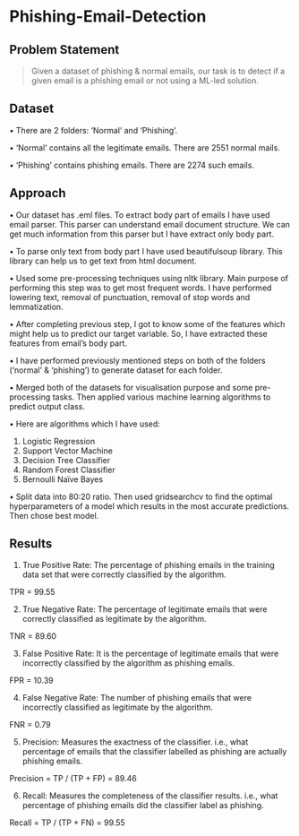 # Phishing-Email-Detection

## Problem Statement
> Given a dataset of phishing & normal emails, our task is to detect if a given email is a phishing email or not using a ML-led solution.

## Dataset
• There are 2 folders: ‘Normal’ and ‘Phishing’.

• ‘Normal’ contains all the legitimate emails. There are 2551 normal mails.

• ‘Phishing’ contains phishing emails. There are 2274 such emails.

## Approach

• Our dataset has .eml files. To extract body part of emails I have used email parser. This parser can understand email document structure. We can get much information from this parser but I have extract only body part.

• To parse only text from body part I have used beautifulsoup library. This library can help us to get text from html document.

• Used some pre-processing techniques using nltk library. Main purpose of performing this step was to get most frequent words. I have performed lowering text, removal of punctuation, removal of stop words and lemmatization.

• After completing previous step, I got to know some of the features which might help us to predict our target variable. So, I have extracted these features from email’s body part.

• I have performed previously mentioned steps on both of the folders (‘normal’ & ‘phishing’) to generate dataset for each folder.

• Merged both of the datasets for visualisation purpose and some pre-processing tasks. Then applied various machine learning algorithms to predict output class.

• Here are algorithms which I have used:
1) Logistic Regression
2) Support Vector Machine
3) Decision Tree Classifier
4) Random Forest Classifier
5) Bernoulli Naïve Bayes 

• Split data into 80:20 ratio. Then used gridsearchcv to find the optimal hyperparameters of a model which results in the most accurate predictions. Then chose best model.

## Results

1. True Positive Rate: The percentage of phishing emails in the training data set that were correctly classified by the algorithm.

  TPR = 99.55

2. True Negative Rate: The percentage of legitimate emails that were correctly classified as legitimate by the algorithm.

  TNR = 89.60

3. False Positive Rate: It is the percentage of legitimate emails that were incorrectly classified by the algorithm as phishing emails.

  FPR = 10.39

4. False Negative Rate: The number of phishing emails that were incorrectly classified as legitimate by the algorithm.

  FNR = 0.79

5. Precision: Measures the exactness of the classifier. i.e., what percentage of emails that the classifier labelled as phishing are actually phishing emails.

  Precision = TP / (TP + FP) = 89.46

6. Recall: Measures the completeness of the classifier results. i.e., what percentage of phishing emails did the classifier label as phishing.

  Recall = TP / (TP + FN) = 99.55


